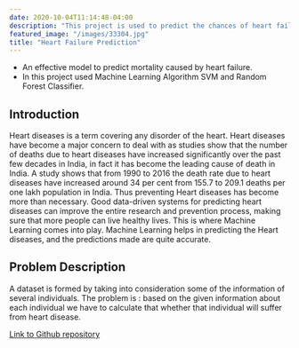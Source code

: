 ```yaml
---
date: 2020-10-04T11:14:48-04:00
description: "This project is used to predict the chances of heart failure"
featured_image: "/images/33304.jpg"
title: "Heart Failure Prediction"
---
```

* An effective model to predict mortality caused by heart failure.
* In this project used Machine Learning Algorithm SVM and Random Forest Classifier.

## Introduction
Heart diseases is a term covering any disorder of the heart. Heart diseases have become a major concern to deal with as studies show that the number of deaths due to heart diseases have increased significantly over the past few decades in India, in fact it has become the leading cause of death in India.
A study shows that from 1990 to 2016 the death rate due to heart diseases have increased around 34 per cent from 155.7 to 209.1 deaths per one lakh population in India.
Thus preventing Heart diseases has become more than necessary. Good data-driven systems for predicting heart diseases can improve the entire research and prevention process, making sure that more people can live healthy lives. This is where Machine Learning comes into play. Machine Learning helps in predicting the Heart diseases, and the predictions made are quite accurate.

## Problem Description
A dataset is formed by taking into consideration some of the information of several individuals. The problem is : based on the given information about each individual we have to calculate that whether that individual will suffer from heart disease.

[Link to Github repository](https://github.com/nandu26m/Heart-failure-prediction)